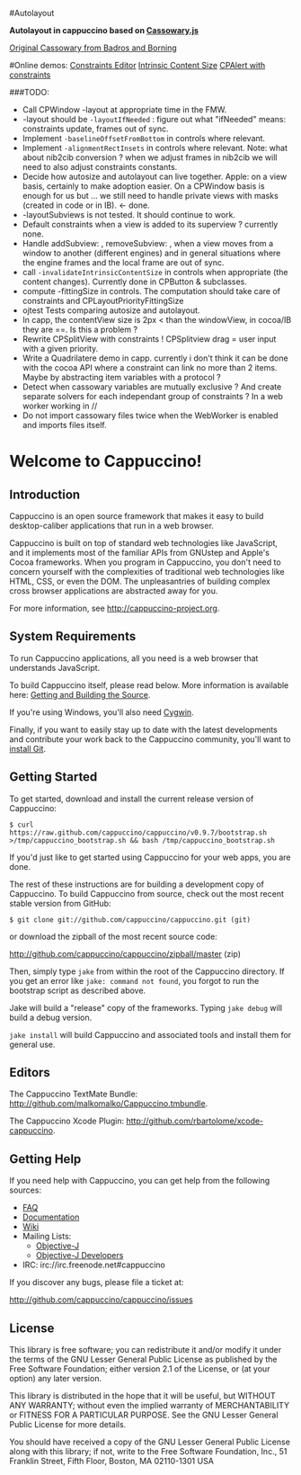 #Autolayout

**Autolayout in cappuccino based on [Cassowary.js](https://github.com/slightlyoff/cassowary.js)**

[Original Cassowary from Badros and Borning](http://www.cs.washington.edu/research/constraints/cassowary/)

#Online demos:
[Constraints Editor](http://cacaodev.pagesperso-orange.fr/Tests/Manual/CPLayoutConstraint/CPLayoutConstraintTest/)
[Intrinsic Content Size](http://cacaodev.pagesperso-orange.fr/Tests/Manual/CPLayoutConstraint/InvalidateIntrinsicContentSizeTest/)
[CPAlert with constraints](http://cacaodev.pagesperso-orange.fr/Tests/Manual/CPLayoutConstraint/CPLayoutConstraintCibTest/)

###TODO:

- Call CPWindow -layout at appropriate time in the FMW.
- -layout should be `-layoutIfNeeded` : figure out what "ifNeeded" means: constraints update, frames out of sync.
- Implement `-baselineOffsetFromBottom` in controls where relevant.
- Implement `-alignmentRectInsets` in controls where relevant. Note: what about nib2cib conversion ? when we adjust frames in nib2cib we will need to also adjust constraints constants.
- Decide how autosize and autolayout can live together. Apple: on a view basis, certainly to make adoption easier. On a CPWindow basis is enough for us but ... we still need to handle private views with masks (created in code or in IB). <- done.
- -layoutSubviews is not tested. It should continue to work.
- Default constraints when a view is added to its superview ? currently none.
- Handle addSubview: , removeSubview: , when a view moves from a window to another (different engines) and in general situations where the engine frames and the local frame are out of sync.
- call `-invalidateIntrinsicContentSize` in controls when appropriate (the content changes). Currently done in CPButton & subclasses.
- compute -fittingSize in controls. The computation should take care of constraints and CPLayoutPriorityFittingSize
- ojtest Tests comparing autosize and autolayout.
- In capp, the contentView size is 2px < than the windowView, in cocoa/IB they are ==. Is this a problem ?
- Rewrite CPSplitView with constraints ! CPSplitview drag = user input with a given priority.
- Write a Quadrilatere demo in capp. currently i don't think it can be done with the cocoa API where a constraint can link no more than 2 items. Maybe by abstracting item variables with a protocol ?
- Detect when cassowary variables are mutually exclusive ? And create separate solvers for each independant group of constraints ? In a web worker working in //
- Do not import cassowary files twice when the WebWorker is enabled and imports files itself.

Welcome to Cappuccino!
======================

Introduction
------------
Cappuccino is an open source framework that makes it easy to build
desktop-caliber applications that run in a web browser.

Cappuccino is built on top of standard web technologies like JavaScript, and
it implements most of the familiar APIs from GNUstep and Apple's Cocoa
frameworks. When you program in Cappuccino, you don't need to concern yourself
with the complexities of traditional web technologies like HTML, CSS, or even
the DOM. The unpleasantries of building complex cross browser applications are
abstracted away for you.

For more information, see <http://cappuccino-project.org>.

System Requirements
-------------------
To run Cappuccino applications, all you need is a web browser that understands
JavaScript.

To build Cappuccino itself, please read below. More information is available
here: [Getting and Building the Source](http://wiki.github.com/cappuccino/cappuccino/getting-and-building-the-source>).

If you're using Windows, you'll also need [Cygwin](http://www.cygwin.com/).

Finally, if you want to easily stay up to date with the latest developments
and contribute your work back to the Cappuccino community, you'll want to
[install Git](http://git-scm.com/).

Getting Started
---------------
To get started, download and install the current release version of Cappuccino:

    $ curl https://raw.github.com/cappuccino/cappuccino/v0.9.7/bootstrap.sh >/tmp/cappuccino_bootstrap.sh && bash /tmp/cappuccino_bootstrap.sh

If you'd just like to get started using Cappuccino for your web apps, you are done.

The rest of these instructions are for building a development copy of Cappuccino.
To build Cappuccino from source, check out the most recent stable version from GitHub:

    $ git clone git://github.com/cappuccino/cappuccino.git (git)

or download the zipball of the most recent source code:

  <http://github.com/cappuccino/cappuccino/zipball/master> (zip)

Then, simply type `jake` from within the root of the Cappuccino directory. If you
get an error like `jake: command not found`, you forgot to run the bootstrap script
as described above.

Jake will build a "release" copy of the frameworks. Typing `jake debug` will
build a debug version.

`jake install` will build Cappuccino and associated tools and install them for general use.

Editors
-------
The Cappuccino TextMate Bundle: <http://github.com/malkomalko/Cappuccino.tmbundle>.

The Cappuccino Xcode Plugin: <http://github.com/rbartolome/xcode-cappuccino>.

Getting Help
------------
If you need help with Cappuccino, you can get help from the following sources:

  - [FAQ](http://cappuccino-project.org/support/faq.html)
  - [Documentation](http://cappuccino-project.org/learn/)
  - [Wiki](http://github.com/cappuccino/cappuccino/wikis)
  - Mailing Lists:
    - [Objective-J](http://groups.google.com/group/objectivej)
    - [Objective-J Developers](http://groups.google.com/group/objectivej-dev)
  - IRC: irc://irc.freenode.net#cappuccino

If you discover any bugs, please file a ticket at:

  <http://github.com/cappuccino/cappuccino/issues>

License
-------
This library is free software; you can redistribute it and/or modify it under
the terms of the GNU Lesser General Public License as published by the Free
Software Foundation; either version 2.1 of the License, or (at your option)
any later version.

This library is distributed in the hope that it will be useful, but WITHOUT
ANY WARRANTY; without even the implied warranty of MERCHANTABILITY or FITNESS
FOR A PARTICULAR PURPOSE. See the GNU Lesser General Public License for more
details.

You should have received a copy of the GNU Lesser General Public License along
with this library; if not, write to the Free Software Foundation, Inc., 51
Franklin Street, Fifth Floor, Boston, MA 02110-1301 USA
